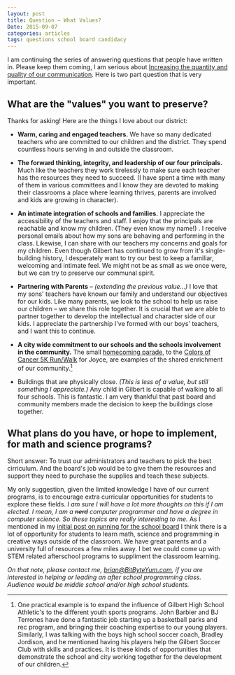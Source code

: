 ```yaml
---
layout: post
title: Question – What Values?
Date: 2015-09-07
categories: articles
tags: questions school board candidacy
---
```


<style type="text/css">
  #post h2 {
    text-align: left;
    text-transform: none;
    border-bottom:2px solid #666;
    border-top:2px solid #666;
    padding: 1rem;
  }
</style>

I am continuing the series of answering questions that people have written in. Please keep them coming, I am serious about [Increasing the quantity and quality of our communication](/projects/gilbert-school-board/). Here is two part question that is very important.

## What are the "values" you want to preserve?

Thanks for asking! Here are the things I love about our district:

* **Warm, caring and engaged teachers.** We have so many dedicated teachers who are committed to our children and the district. They spend countless hours serving in and outside the classroom.

* **The forward thinking, integrity, and leadership of our four principals.** Much like the teachers they work tirelessly to make sure each teacher has the resources they need to succeed. (I have spent a time with many of them in various committees and I know they are devoted to making their classrooms a place where learning thrives, parents are involved and kids are growing in character).

* **An intimate integration of schools and families.** I appreciate the accessibility of the teachers and staff. I enjoy that the principals are reachable and know my children. (They even know my name!) . I receive personal emails about how my sons are behaving and performing in the class. Likewise, I can share with our teachers my concerns and goals for my children. Even though Gilbert has continued to grow from it's single-building history, I desperately want to try our best to keep a familiar, welcoming and intimate feel. We might not be as small as we once were, but we can try to preserve our communal spirit.

* **Partnering with Parents** – _(extending the previous value...)_ I love that my sons' teachers have known our family and understand our objectives for our kids. Like many parents, we look to the school to help us raise our children – we share this role together. It is crucial that we are able to partner together to develop the intellectual and character side of our kids. I appreciate the partnership I've formed with our boys' teachers, and I want this to continue.

* **A city wide commitment to our schools and the schools involvement in the community.** The small [homecoming parade](http://hoisc.org/news-and-updates/2014/9/25/gilbert-homecoming-parade-tonight), to the [Colors of Cancer 5K Run/Walk](http://amesrunners.org/ames-runnin-stuff-sep-19th-sep-26th-from-waldo/) for Joyce, are examples of the shared enrichment of our community.[^soccer-example]

* Buildings that are physically close. _(This is less of a value, but still something I appreciate.)_ Any child in Gilbert is capable of walking to all four schools. This is fantastic. I am very thankful that past board and community members made the decision to keep the buildings close together.

## What plans do you have, or hope to implement, for math and science programs?

Short answer: To trust our administrators and teachers to pick the best cirriculum. And the board's job would be to give them the resources and support they need to purchase the supplies and teach these subjects.

My only suggestion, given the limited knowledge I have of our current programs, is to encourage extra curricular opportunities for students to explore these fields. _I am sure I will have a lot more thoughts on this if I am elected. I mean, I am a <s>nerd</s> computer programmer and have a degree in computer science. So these topics are really interesting to me._  As I mentioned in my [initial post on running for the school board](/projects/gilbert-school-board) I think there is a lot of opportunity for students to learn math, science and programming in creative ways outside of the classroom. We have great parents and a university full of resources a few miles away. I bet we could come up with STEM related afterschool programs to suppliment the classroom learning.

_On that note, please contact me, [brian@BitByteYum.com](mailto:brian@bitbyteyum.com), if you are interested in helping or leading an after school programming class. Audience would be middle school and/or high school students._


[^soccer-example]: One practical example is to expand the influence of Gilbert High School Athletic's to the different youth sports programs. John Barbier and BJ Terrones have done a fantastic job starting up a basketball parks and rec program, and bringing their coaching expertise to our young players. Similarly, I was talking with the boys high school soccer coach, Bradley Jordison, and he mentioned having his players help the Gilbert Soccer Club with skills and practices. It is these kinds of opportunities that demonstrate the school and city working together for the development of our children.
